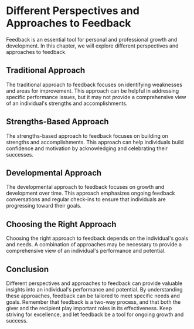 # Different Perspectives and Approaches to Feedback

Feedback is an essential tool for personal and professional growth and development. In this chapter, we will explore different perspectives and approaches to feedback.

Traditional Approach
--------------------

The traditional approach to feedback focuses on identifying weaknesses and areas for improvement. This approach can be helpful in addressing specific performance issues, but it may not provide a comprehensive view of an individual's strengths and accomplishments.

Strengths-Based Approach
------------------------

The strengths-based approach to feedback focuses on building on strengths and accomplishments. This approach can help individuals build confidence and motivation by acknowledging and celebrating their successes.

Developmental Approach
----------------------

The developmental approach to feedback focuses on growth and development over time. This approach emphasizes ongoing feedback conversations and regular check-ins to ensure that individuals are progressing toward their goals.

Choosing the Right Approach
---------------------------

Choosing the right approach to feedback depends on the individual's goals and needs. A combination of approaches may be necessary to provide a comprehensive view of an individual's performance and potential.

Conclusion
----------

Different perspectives and approaches to feedback can provide valuable insights into an individual's performance and potential. By understanding these approaches, feedback can be tailored to meet specific needs and goals. Remember that feedback is a two-way process, and that both the giver and the recipient play important roles in its effectiveness. Keep striving for excellence, and let feedback be a tool for ongoing growth and success.
